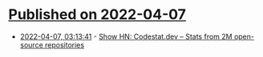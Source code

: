 # [Published on 2022-04-07](index.md)

* [2022-04-07, 03:13:41](https://news.ycombinator.com/item?id=30940251) - [Show HN: Codestat.dev – Stats from 2M open-source repositories](https://codestat.dev/)
